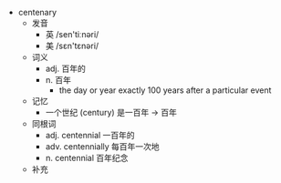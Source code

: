 - centenary
  - 发音
    - 英 /sen'tiːnəri/
    - 美 /sɛn'tɛnəri/
  - 词义
    - adj. 百年的
    - n. 百年
      - the day or year exactly 100 years after a particular event
  - 记忆
    - 一个世纪 (century) 是一百年 → 百年
  - 同根词
    - adj. centennial 一百年的
    - adv. centennially 每百年一次地
    - n. centennial 百年纪念
  - 补充
